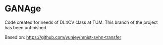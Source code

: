 # GANAge

Code created for needs of DL4CV class at TUM. This branch of the project has been unfinished.

Based on:
https://github.com/yunjey/mnist-svhn-transfer
